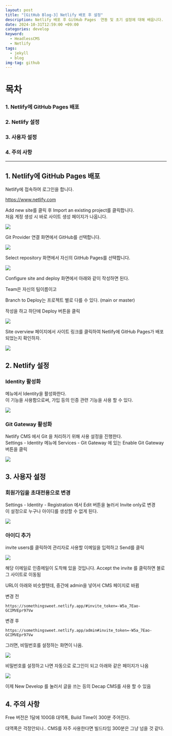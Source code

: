 ```yaml
---
layout: post
title: "[GitHub Blog-3] Netlify 배포 후 설정"
description: Netlify 배포 후 GitHub Pages  연동 및 초기 설정에 대해 배웁니다.
date: 2024-10-31T12:59:00 +09:00
categories: develop
keyword:
  - HeadlessCMS
  - Netlify
tags:
  - jekyll
  - blog
img-tag: github
---
```

# 목차

### 1. Netlify에 GitHub Pages 배포

### 2. Netlify 설정

### 3. 사용자 설정

### 4. 주의 사항

- - -

## 1. Netlify에 GitHub Pages 배포

Netlify에 접속하여 로그인을 합니다.

<https://www.netlify.com>

Add new site를 클릭 후 Import an existing project를 클릭합니다.\
처음 계정 생성 시 바로 사이트 생성 페이지가 나옵니다.

![](/assets/img/netlify_add_new_site.png)

Git Provider 연결 화면에서 GitHub를 선택합니다.

![](/assets/img/connect_git_provider.png)

Select repository 화면에서 자신의 GitHub Pages를 선택합니다.

![](/assets/img/select_repo.png)

Configure site and deploy 화면에서 아래와 같이 작성하면 된다.

Team은 자신의 팀이름이고 

Branch to Deploy는 프로젝트 별로 다를 수 있다. (main or master)

작성을 하고 하단에 Deploy 버튼을 클릭

![](/assets/img/config_site_deploy.png)

Site overview 페이지에서 사이트 링크를 클릭하여 Netlify에 GitHub Pages가 배포되었는지 확인하자.

![](/assets/img/visit.png)

## 2. Netlify 설정

### Identity 활성화

메뉴에서 Identity을 활성화한다.\
이 기능을 사용함으로써, 가입 등의 인증 관련 기능을 사용 할 수 있다.

![](/assets/img/enable_identity.png)

### Git Gateway 활성화

Netlify CMS 에서 Git 을 처리하기 위해 사용 설정을 진행한다.\
Settings - Identity 메뉴에 Services - Git Gateway 에 있는 Enable Git Gateway 버튼을 클릭

![](/assets/img/enable_gitgateway.png)

## 3. 사용자 설정

### 회원가입을 초대전용으로 변경

Settings - Identity - Registration 에서 Edit 버튼을 눌러서 Invite only로 변경\
이 설정으로 누구나 아이디를 생성할 수 없게 된다.

![](/assets/img/invite_onlypng.png)

### 아이디 추가

invite users를 클릭하여 관리자로 사용할 이메일을 입력하고 Send를 클릭

![](/assets/img/invite_user.png)



해당 이메일로 인증메일이 도착해 있을 것입니다. Accept the invite 를 클릭하면 블로그 사이트로 이동됨

URL이 아래와 비슷할텐데, 중간에 admin을 넣어서 CMS 페이지로 바뀜



변경 전

```
https://somethingsweet.netlify.app/#invite_token=-W5a_7Eao-GCIMVEpr97Vw
```



변경 후

```
https://somethingsweet.netlify.app/admin#invite_token=-W5a_7Eao-GCIMVEpr97Vw
```



그러면, 비밀번호를 설정하는 화면이 나옴.

![](/assets/img/change_password.png)

비밀번호를 설정하고 나면 자동으로 로그인이 되고 아래와 같은 페이지가 나옴

![](/assets/img/done.png)



이제 New Develop 를 눌러서 글을 쓰는 등의 Decap CMS를 사용 할 수 있음



## 4. 주의 사항

Free 버전은 1달에 100GB 대역폭, Build Time이 300분 주어진다.

대역폭은 걱정안되나.. CMS를 자주 사용한다면 빌드타임 300분은 그냥 넘을 것 같다.
